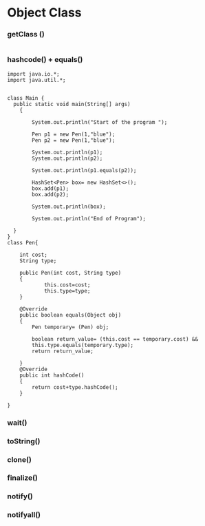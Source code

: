 # Object Class

### getClass \(\)

```text

```

### hashcode\(\) + equals\(\)

```text
import java.io.*;
import java.util.*;


class Main {
  public static void main(String[] args) 
	{

		System.out.println("Start of the program ");

		Pen p1 = new Pen(1,"blue");
		Pen p2 = new Pen(1,"blue");

		System.out.println(p1);
		System.out.println(p2);

		System.out.println(p1.equals(p2));

		HashSet<Pen> box= new HashSet<>();
		box.add(p1);
		box.add(p2);
		
		System.out.println(box);

		System.out.println("End of Program");
		
  }
}
class Pen{

	int cost;
	String type;

	public Pen(int cost, String type)
	{
			this.cost=cost;
			this.type=type;
	}

	@Override
	public boolean equals(Object obj)
	{
		Pen temporary= (Pen) obj;

		boolean return_value= (this.cost == temporary.cost) &&
		this.type.equals(temporary.type);
		return return_value;

	}
	@Override
	public int hashCode()
	{
		return cost+type.hashCode();
	}

}
```

### wait\(\)



### toString\(\)



### clone\(\)



### 



### finalize\(\)



### notify\(\)



### notifyall\(\)







